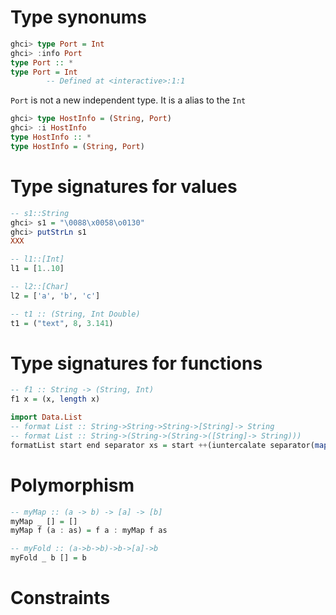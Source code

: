 
# Type synonums

```haskell
ghci> type Port = Int
ghci> :info Port
type Port :: *
type Port = Int
        -- Defined at <interactive>:1:1
```
`Port` is not a new independent type.  It is a alias to the `Int`
```haskell
ghci> type HostInfo = (String, Port)
ghci> :i HostInfo
type HostInfo :: *
type HostInfo = (String, Port)
```


# Type signatures for values
```haskell
-- s1::String
ghci> s1 = "\0088\x0058\o0130"
ghci> putStrLn s1
XXX

-- l1::[Int]
l1 = [1..10]

-- l2::[Char]
l2 = ['a', 'b', 'c']

-- t1 :: (String, Int Double)
t1 = ("text", 8, 3.141)

```


# Type signatures for functions

```haskell
-- f1 :: String -> (String, Int)
f1 x = (x, length x)

import Data.List
-- format List :: String->String->String->[String]-> String
-- format List :: String->(String->(String->([String]-> String)))
formatList start end separator xs = start ++(iuntercalate separator(map show xs)) ++ end

```


# Polymorphism
```haskell
-- myMap :: (a -> b) -> [a] -> [b]
myMap _ [] = []
myMap f (a : as) = f a : myMap f as

-- myFold :: (a->b->b)->b->[a]->b
myFold _ b [] = b

```










# Constraints






















